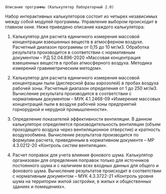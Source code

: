     Описание программы (Калькулятор Лабораторный 2.0)
Набор интерактивных калькуляторов состоит из четырех независимых между собой модулей программы. Управление выбором происходит в главном окне. Ниже приведено описание каждого калькулятора:

1.  Калькулятор  для  расчета  единичного  измерения  массовой концентрации  взвешенных  веществ  в  атмосферном  воздухе.  Расчетный диапазон программы от 0,15 до 10 мг/м3. Обработка результата производится в  соответствии  с  нормативным  документом  – РД  52.04.896-2020  «Массовая концентрация взвешенных веществ в пробах атмосферного воздуха. Методика измерений гравиметрическим методом».

2.  Калькулятор  для  расчета  единичного  измерения  массовой концентрации пыли (дисперсной фазы аэрозолей) в  пробах воздуха рабочей зоны.  Расчетный  диапазон  определения  от  1  до  250  мг/м3.  Вычисление результата производится в соответствии с нормативным документом – МУК 4.1.2468-09 «Измерение массовых концентраций пыли в воздухе рабочей зоны предприятий горнорудной и нерудной промышленности».

3.  Определение  показателей  эффективности  вентиляции.  В  данном калькуляторе  определяется производительность  вентиляции  (объем проходящего  воздуха  через  вентиляционное  отверстие)  и  кратность воздухообмена. Вычисление результатов производится по формулам расчета, приведенным в нормативном документе – МР 4.3.0212-20 «Контроль систем вентиляции».

4.  Расчет  поправок  для  учета  влияния  фонового  шума.  Калькулятор организован для  определения поправок  только  для  источников постоянного шума  и  с  наличием  всех  входных  данных  для  общего  и  фонового  шума. Вычисление  результатов  происходит  в  соответствии  с  нормативным документом – МУК 4.3.3722-21 «Контроль уровня шума на территории жилой застройки, в жилых и общественных зданиях и помещениях». 
